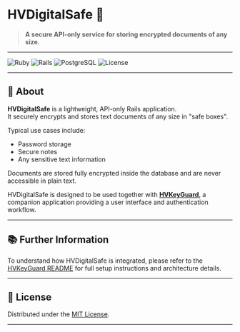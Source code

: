 # HVDigitalSafe 🔐

> **A secure API-only service for storing encrypted documents of any size.**

---

![Ruby](https://img.shields.io/badge/Ruby-3.3.5-red)
![Rails](https://img.shields.io/badge/Rails-7.2-brightgreen)
![PostgreSQL](https://img.shields.io/badge/PostgreSQL-16.6-blue)
![License](https://img.shields.io/github/license/HVboom/HVDigitalSafe)

---

## 📖 About

**HVDigitalSafe** is a lightweight, API-only Rails application.  
It securely encrypts and stores text documents of any size in "safe boxes".

Typical use cases include:

- Password storage
- Secure notes
- Any sensitive text information

Documents are stored fully encrypted inside the database and are never accessible in plain text.

HVDigitalSafe is designed to be used together with [**HVKeyGuard**](https://github.com/HVboom/HVKeyGuard#readme), a companion application providing a user interface and authentication workflow.

---

## 📚 Further Information

To understand how HVDigitalSafe is integrated, please refer to the [HVKeyGuard README](https://github.com/HVboom/HVKeyGuard#readme) for full setup instructions and architecture details.

---

## 📄 License

Distributed under the [MIT License](LICENSE).

---
